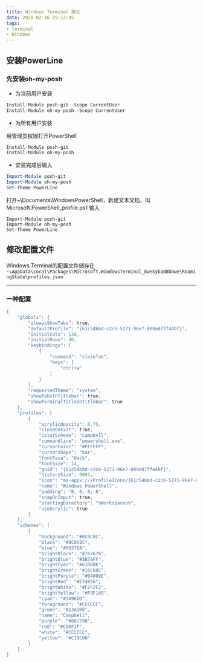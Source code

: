```yaml
---
title: Windows Terminal 美化
date: 2020-02-16 19:12:45
tags:
- terminal
- Windows
---
```

## 安装PowerLine

### 先安装oh-my-posh

- 为当前用户安装

```powershell
Install-Module posh-git -Scope CurrentUser
Install-Module oh-my-posh -Scope CurrentUser
```

- 为所有用户安装

用管理员权限打开PowerShell

```powershell
Install-Module posh-git
Install-Module oh-my-posh
```

- 安装完成后输入

```powershell
Import-Module posh-git
Import-Module oh-my-posh
Set-Theme PowerLine
```
<!-- more -->
打开~\Documents\WindowsPowerShell，新建文本文档，叫Microsoft.PowerShell_profile.ps1
输入

```
Import-Module posh-git
Import-Module oh-my-posh
Set-Theme PowerLine
```

## 修改配置文件

Windows Terminal的配置文件储存在`~\AppData\Local\Packages\Microsoft.WindowsTerminal_8wekyb3d8bbwe\RoamingState\profiles.json`

---

### 一种配置

```powershell
{
    "globals": {
        "alwaysShowTabs": true,
        "defaultProfile": "{61c54bbd-c2c6-5271-96e7-009a87ff44bf}",
        "initialCols": 120,
        "initialRows": 40,
        "keybindings": [
            {
                "command": "closeTab",
                "keys": [
                    "ctrl+w"
                ]
            }
        ],
        "requestedTheme": "system",
        "showTabsInTitlebar": true,
        "showTerminalTitleInTitlebar": true
    },
    "profiles": [
        {
            "acrylicOpacity": 0.75,
            "closeOnExit": true,
            "colorScheme": "Campbell",
            "commandline": "powershell.exe",
            "cursorColor": "#FFFFFF",
            "cursorShape": "bar",
            "fontFace": "Hack",
            "fontSize": 14,
            "guid": "{61c54bbd-c2c6-5271-96e7-009a87ff44bf}",
            "historySize": 9001,
            "icon": "ms-appx:///ProfileIcons/{61c54bbd-c2c6-5271-96e7-009a87ff44bf}.png",
            "name": "Windows PowerShell",
            "padding": "0, 0, 0, 0",
            "snapOnInput": true,
            "startingDirectory": "%Workspaces%",
            "useAcrylic": true
        }
    ],
    "schemes": [
        {
            "background": "#0C0C0C",
            "black": "#0C0C0C",
            "blue": "#0037DA",
            "brightBlack": "#767676",
            "brightBlue": "#3B78FF",
            "brightCyan": "#61D6D6",
            "brightGreen": "#16C60C",
            "brightPurple": "#B4009E",
            "brightRed": "#E74856",
            "brightWhite": "#F2F2F2",
            "brightYellow": "#F9F1A5",
            "cyan": "#3A96DD",
            "foreground": "#CCCCCC",
            "green": "#13A10E",
            "name": "Campbell",
            "purple": "#881798",
            "red": "#C50F1F",
            "white": "#CCCCCC",
            "yellow": "#C19C00"
        }
    ]
}
```
